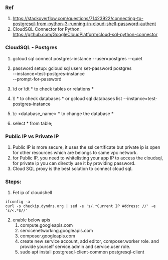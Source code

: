 ### Ref
1. https://stackoverflow.com/questions/71423922/connecting-to-postgresql-from-python-3-running-in-cloud-shell-password-authent
2. CloudSQL Connector for Python: https://github.com/GoogleCloudPlatform/cloud-sql-python-connector


### CloudSQL - Postgres
1. gcloud sql connect postgres-instance --user=postgres --quiet
2. password setup: gcloud sql users set-password postgres \
	--instance=test-postgres-instance  \
	--prompt-for-password
	
2. \d or \dt   * to check tables or relations *
3. \l  * to check databases *
or 
gcloud sql databases list --instance=test-postgres-instance

4. \c <database_name>  * to change the database *
5. select * from table;

### Public IP vs Private IP
1. Public IP is more secure, it uses the ssl certificate but private ip is open for other resources which are belongs to same vpc network.
2. for Public IP, you need to whitelisting your app IP to access the cloudsql, for private ip you can directly use it by providing password.
3. Cloud SQL proxy is the best solution to connect cloud sql.


### Steps:
1. Fet ip of cloudshell
```shell
ifconfig -a
curl -s checkip.dyndns.org | sed -e 's/.*Current IP Address: //' -e 's/<.*$//'
```
2. enable below apis
	1. compute.googleapis.com
	2. servicenetworking.googleapis.com
	3. composer.googleapis.com
	4. create new service account, add editor, composer.worker role. and provide yourself service.admin and service.user role.
	5. sudo apt install postgresql-client-common postgresql-client